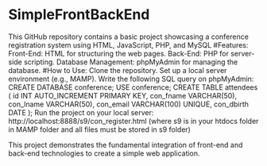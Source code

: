 # SimpleFrontBackEnd
This GitHub repository contains a basic project showcasing a conference registration system using HTML, JavaScript, PHP, and MySQL
#Features:
Front-End: HTML for structuring the web pages.
Back-End: PHP for server-side scripting.
Database Management: phpMyAdmin for managing the database.
#How to Use:
Clone the repository.
Set up a local server environment (e.g., MAMP).
Write the following SQL query on phpMyAdmin:
CREATE DATABASE conference;
USE conference;
CREATE TABLE attendees (
    id INT AUTO_INCREMENT PRIMARY KEY,
    con_fname VARCHAR(50),
    con_lname VARCHAR(50),
    con_email VARCHAR(100) UNIQUE,
    con_dbirth DATE
);
Run the project on your local server: http://localhost:8888/s9/con_register.html (where s9 is in your htdocs folder in MAMP folder and all files must be stored in s9 folder)

This project demonstrates the fundamental integration of front-end and back-end technologies to create a simple web application.
